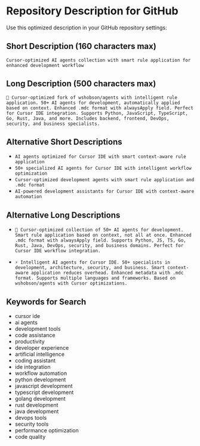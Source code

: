 # Repository Description for GitHub

Use this optimized description in your GitHub repository settings:

## Short Description (160 characters max)
```
Cursor-optimized AI agents collection with smart rule application for enhanced development workflow
```

## Long Description (500 characters max)
```
🚀 Cursor-optimized fork of wshobson/agents with intelligent rule application. 50+ AI agents for development, automatically applied based on context. Enhanced .mdc format with alwaysApply field. Perfect for Cursor IDE integration. Supports Python, JavaScript, TypeScript, Go, Rust, Java, and more. Includes backend, frontend, DevOps, security, and business specialists.
```

## Alternative Short Descriptions
- `AI agents optimized for Cursor IDE with smart context-aware rule application`
- `50+ specialized AI agents for Cursor IDE with intelligent workflow optimization`
- `Cursor-optimized development agents with smart rule application and .mdc format`
- `AI-powered development assistants for Cursor IDE with context-aware automation`

## Alternative Long Descriptions
- `🎯 Cursor-optimized collection of 50+ AI agents for development. Smart rule application based on context, not all at once. Enhanced .mdc format with alwaysApply field. Supports Python, JS, TS, Go, Rust, Java, DevOps, security, and business domains. Perfect for Cursor IDE workflow integration.`

- `⚡ Intelligent AI agents for Cursor IDE. 50+ specialists in development, architecture, security, and business. Smart context-aware application reduces overhead. Enhanced metadata with .mdc format. Supports multiple languages and frameworks. Based on wshobson/agents with Cursor optimizations.`

## Keywords for Search
- cursor ide
- ai agents
- development tools
- code assistance
- productivity
- developer experience
- artificial intelligence
- coding assistant
- ide integration
- workflow automation
- python development
- javascript development
- typescript development
- golang development
- rust development
- java development
- devops tools
- security tools
- performance optimization
- code quality 